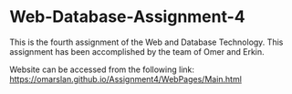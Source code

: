 ﻿# Web-Database-Assignment-4

This is the fourth assignment of the Web and Database Technology. This assignment has been accomplished by the team of Omer and Erkin.

Website can be accessed from the following link:
https://omarslan.github.io/Assignment4/WebPages/Main.html
